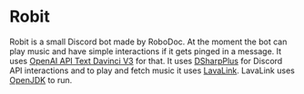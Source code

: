 # Robit
Robit is a small Discord bot made by RoboDoc. At the moment the bot can play music and have simple interactions if it gets pinged in a message. It uses [OpenAI API Text Davinci V3](https://beta.openai.com/docs/models/gpt-3) for that.
It uses [DSharpPlus](https://github.com/DSharpPlus/DSharpPlus) for Discord API interactions and to play and fetch music it uses [LavaLink](https://github.com/freyacodes/Lavalink). LavaLink uses [OpenJDK](https://adoptium.net/) to run.
